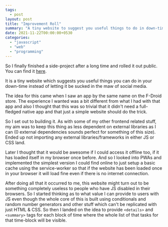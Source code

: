 ```yaml
---
tags:
  - post
layout: post
title: "Improvement Roll"
summary: "A tiny website to suggest you useful things to do in down-time"
date: 2021-11-22T00:00:00+0530
categories:
  - "javascript"
  - "web"
  - "programming"
---
```


So I finally finished a side-project after a long time and rolled it out public. You can find it [here](https://improvement-roll.varunbarad.com).

It is a tiny website which suggests you useful things you can do in your down-time instead of letting it be sucked in the maw of social media.

The idea for this came when I saw an app by the same name on the F-Droid store. The experience I wanted was a bit different from what I had with that app and also I thought that this was so trivial that it didn't need a full-fledged native app and that just a simple website should do the trick.

So I set out to building it. As with some of my other frontend related stuff, my aim was to keep this thing as less dependent on external libraries as I can (0 external dependencies sounds perfect for something of this size). Ended up not importing any external libraries/frameworks in either JS or CSS land.  

Later I thought that it would be awesome if I could access it offline too, if it has loaded itself in my browser once before. And so I looked into PWAs and implemented the simplest version I could find online to just setup a basic cache using the service-worker so that if the website has been loaded once in your browser it will load fine even if there is no internet connection.

After doing all that it occurred to me, this website might turn out to be something completely useless to people who have JS disabled in their browsers. So I started thinking as to what value I can provide to users with JS even though the whole core of this is built using conditionals and random number generators and other stuff which can't be replicated with just HTML & CSS. So then I landed on the idea to provide `<details>` and `<summary>` tags for each block of time where the whole list of that tasks for that time-block will be visible.
